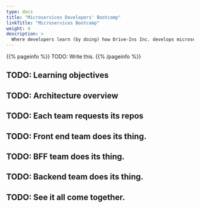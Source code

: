 ```yaml
---
type: docs
title: "Microservices Developers' Bootcamp"
linkTitle: "Microservices Bootcamp"
weight: 4
description: >
  Where developers learn (by doing) how Drive-Ins Inc. develops microservices.
---
```


{{% pageinfo %}}
TODO: Write this.
{{% /pageinfo %}}

## TODO: Learning objectives

## TODO: Architecture overview

## TODO: Each team requests its repos

## TODO: Front end team does its thing.

## TODO: BFF team does its thing.

## TODO: Backend team does its thing.

## TODO: See it all come together.
